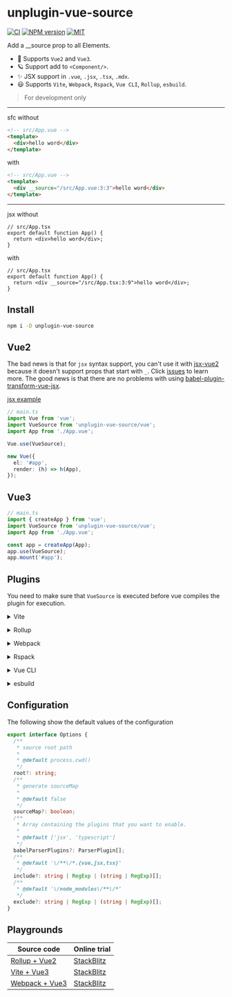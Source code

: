 # unplugin-vue-source

[![CI](https://github.com/zjxxxxxxxxx/unplugin-vue-source/actions/workflows/ci.yml/badge.svg)](https://github.com/zjxxxxxxxxx/unplugin-vue-source/actions/workflows/ci.yml)
[![NPM version](https://img.shields.io/npm/v/unplugin-vue-source?color=)](https://www.npmjs.com/package/unplugin-vue-source)
[![MIT](https://img.shields.io/github/license/zjxxxxxxxxx/unplugin-vue-source)](https://opensource.org/licenses/MIT)

Add a \_\_source prop to all Elements.

- 🌈 Supports `Vue2` and `Vue3`.
- 🪐 Support add to `<Component/>`.
- ✨ JSX support in `.vue`, `.jsx`, `.tsx`, `.mdx`.
- 😃 Supports `Vite`, `Webpack`, `Rspack`, `Vue CLI`, `Rollup`, `esbuild`.

> For development only

---

sfc without

```html
<!-- src/App.vue -->
<template>
  <div>hello word</div>
</template>
```

with

```html
<!-- src/App.vue -->
<template>
  <div __source="/src/App.vue:3:3">hello word</div>
</template>
```

---

jsx without

```tsx
// src/App.tsx
export default function App() {
  return <div>hello word</div>;
}
```

with

```tsx
// src/App.tsx
export default function App() {
  return <div __source="/src/App.tsx:3:9">hello word</div>;
}
```

## Install

```bash
npm i -D unplugin-vue-source
```

## Vue2

The bad news is that for `jsx` syntax support, you can't use it with [jsx-vue2](https://github.com/vuejs/jsx-vue2) because it doesn't support props that start with `_`. Click [issues](https://github.com/vuejs/jsx-vue2/issues/310) to learn more. The good news is that there are no problems with using [babel-plugin-transform-vue-jsx](https://github.com/vuejs/babel-plugin-transform-vue-jsx).

[jsx example](./examples//rollup/rollup.config.js)

```ts
// main.ts
import Vue from 'vue';
import VueSource from 'unplugin-vue-source/vue';
import App from './App.vue';

Vue.use(VueSource);

new Vue({
  el: '#app',
  render: (h) => h(App),
});
```

## Vue3

```ts
// main.ts
import { createApp } from 'vue';
import VueSource from 'unplugin-vue-source/vue';
import App from './App.vue';

const app = createApp(App);
app.use(VueSource);
app.mount('#app');
```

## Plugins

You need to make sure that `VueSource` is executed before vue compiles the plugin for execution.

<details>
<summary>Vite</summary><br>

```ts
// vite.config.ts
import VueSource from 'unplugin-vue-source/vite';

export default defineConfig({
  plugins: [
    VueSource({
      /* options */
    }),
    // other plugins
  ],
});
```

<br></details>

<details>
<summary>Rollup</summary><br>

```ts
// rollup.config.js
import VueSource from 'unplugin-vue-source/rollup';

export default {
  plugins: [
    VueSource({
      /* options */
    }),
    // other plugins
  ],
};
```

<br></details>

<details>
<summary>Webpack</summary><br>

```ts
// webpack.config.js
module.exports = {
  plugins: [
    require('unplugin-vue-source/webpack')({
      /* options */
    }),
    // other plugins
  ],
};
```

<br></details>

<details>
<summary>Rspack</summary><br>

```ts
// rspack.config.js
module.exports = {
  plugins: [
    require('unplugin-vue-source/rspack')({
      /* options */
    }),
    // other plugins
  ],
};
```

<br></details>

<details>
<summary>Vue CLI</summary><br>

```ts
// vue.config.js
module.exports = {
  configureWebpack: {
    plugins: [
      require('unplugin-vue-source/webpack')({
        /* options */
      }),
      // other plugins
    ],
  },
};
```

<br></details>

<details>
<summary>esbuild</summary><br>

```ts
// esbuild.config.js
import { build } from 'esbuild';
import VueSource from 'unplugin-vue-source/esbuild';

build({
  plugins: [
    VueSource({
      /* options */
    }),
    // other plugins
  ],
});
```

<br></details>

## Configuration

The following show the default values of the configuration

```ts
export interface Options {
  /**
   * source root path
   *
   * @default process.cwd()
   */
  root?: string;
  /**
   * generate sourceMap
   *
   * @default false
   */
  sourceMap?: boolean;
  /**
   * Array containing the plugins that you want to enable.
   *
   * @default ['jsx', 'typescript']
   */
  babelParserPlugins?: ParserPlugin[];
  /**
   * @default '\/**\/*.{vue,jsx,tsx}'
   */
  include?: string | RegExp | (string | RegExp)[];
  /**
   * @default '\/node_modules\/**\/*'
   */
  exclude?: string | RegExp | (string | RegExp)[];
}
```

## Playgrounds

| Source code                                                                                     | Online trial                                                                                           |
| ----------------------------------------------------------------------------------------------- | ------------------------------------------------------------------------------------------------------ |
| [Rollup + Vue2](https://github.com/zjxxxxxxxxx/unplugin-vue-source/tree/main/examples/rollup)   | [StackBlitz](https://stackblitz.com/github/zjxxxxxxxxx/unplugin-vue-source/tree/main/examples/rollup)  |
| [Vite + Vue3](https://github.com/zjxxxxxxxxx/unplugin-vue-source/tree/main/examples/vite)       | [StackBlitz](https://stackblitz.com/github/zjxxxxxxxxx/unplugin-vue-source/tree/main/examples/vite)    |
| [Webpack + Vue3](https://github.com/zjxxxxxxxxx/unplugin-vue-source/tree/main/examples/webpack) | [StackBlitz](https://stackblitz.com/github/zjxxxxxxxxx/unplugin-vue-source/tree/main/examples/webpack) |
